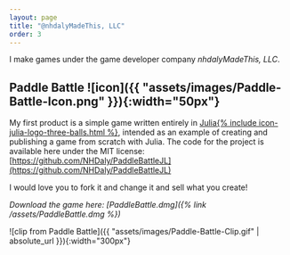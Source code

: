```yaml
---
layout: page
title: "@nhdalyMadeThis, LLC"
order: 3
---
```



I make games under the game developer company _nhdalyMadeThis, LLC_.

## Paddle Battle ![icon]({{ "assets/images/Paddle-Battle-Icon.png" }}){:width="50px"}
My first product is a simple game written entirely in [Julia{% include icon-julia-logo-three-balls.html %}](https://github.com/JuliaLang/julia), intended as an example of creating and publishing a game from scratch with Julia. The code for the project is available here under the MIT license:<br>
[https://github.com/NHDaly/PaddleBattleJL](https://github.com/NHDaly/PaddleBattleJL)

I would love you to fork it and change it and sell what you create!

*Download the game here: [PaddleBattle.dmg]({% link /assets/PaddleBattle.dmg %})*

![clip from Paddle Battle]({{ "assets/images/Paddle-Battle-Clip.gif" | absolute_url }}){:width="300px"}

